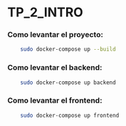 # TP_2_INTRO


### Como levantar el proyecto:
```bash
    sudo docker-compose up --build
```

### Como levantar el backend: 
```bash
    sudo docker-compose up backend
```

### Como levantar el frontend: 
```bash
    sudo docker-compose up frontend
```


